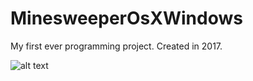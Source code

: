# MinesweeperOsXWindows
My first ever programming project. Created in 2017.

![alt text](https://github.com/ErikJareman/MinesweeperOsXWindows/blob/[branch]/image.jpg?raw=true)
